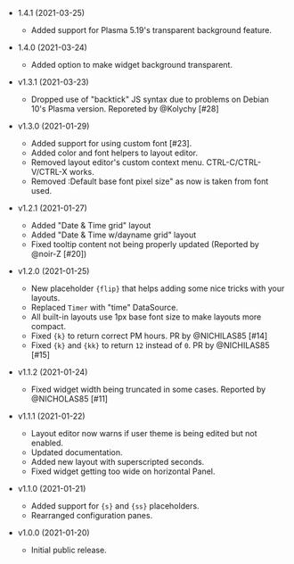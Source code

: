 * 1.4.1 (2021-03-25)
  * Added support for Plasma 5.19's transparent background feature.

* 1.4.0 (2021-03-24)
  * Added option to make widget background transparent.

* v1.3.1 (2021-03-23)
  * Dropped use of "backtick" JS syntax due to problems on Debian 10's Plasma
    version. Reporeted by @Kolychy [#28]

* v1.3.0 (2021-01-29)
  * Added support for using custom font [#23].
  * Added color and font helpers to layout editor.
  * Removed layout editor's custom context menu. CTRL-C/CTRL-V/CTRL-X works.
  * Removed :Default base font pixel size" as now is taken from font used.

* v1.2.1 (2021-01-27)
  * Added "Date & Time grid" layout
  * Added "Date & Time w/dayname grid" layout
  * Fixed tooltip content not being properly updated (Reported by @noir-Z [#20])

* v1.2.0 (2021-01-25)
  * New placeholder `{flip}` that helps adding some nice tricks with your layouts.
  * Replaced `Timer` with "time" DataSource.
  * All built-in layouts use 1px base font size to make layouts more compact.
  * Fixed `{k}` to return correct PM hours. PR by @NICHILAS85 [#14]
  * Fixed `{k}` and `{kk}` to return `12` instead of `0`. PR by @NICHILAS85 [#15]

* v1.1.2 (2021-01-24)
  * Fixed widget width being truncated in some cases. Reported by @NICHOLAS85 [#11]

* v1.1.1 (2021-01-22)
  * Layout editor now warns if user theme is being edited but not enabled.
  * Updated documentation.
  * Added new layout with superscripted seconds.
  * Fixed widget getting too wide on horizontal Panel.

* v1.1.0 (2021-01-21)
  * Added support for `{s}` and `{ss}` placeholders.
  * Rearranged configuration panes.

* v1.0.0 (2021-01-20)
  * Initial public release.
